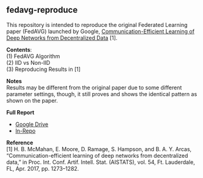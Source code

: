 ## fedavg-reproduce
This repository is intended to reproduce the original Federated Learning paper (FedAVG) launched by Google, [Communication-Efficient Learning of Deep Networks from Decentralized Data](https://arxiv.org/pdf/1602.05629.pdf) [1]. 

**Contents**:
<br>
(1) FedAVG Algorithm
<br>
(2) IID vs Non-IID
<br>
(3) Reproducing Results in [1]

**Notes**
<br>
Results may be different from the original paper due to some different parameter settings, though, it still proves and shows the identical pattern as shown on the paper.

**Full Report** 
- [Google Drive](https://drive.google.com/file/d/1Z_NNJJJEh8f5nHSlEG1eJ6-HAOnk9Mxf/view?usp=sharing)
- [In-Repo](https://github.com/bahyhelmihp/fedavg-reproduce/blob/main/Federated%20Learning%20(FedAVG)%20-%20Bahy.pdf)

**Reference**
<br>
[1] H. B. McMahan, E. Moore, D. Ramage, S. Hampson, and B. A. Y. Arcas, “Communication-efficient
learning of deep networks from decentralized data,” in Proc. Int. Conf. Artif. Intell. Stat. (AISTATS),
vol. 54, Ft. Lauderdale, FL, Apr. 2017, pp. 1273–1282.
